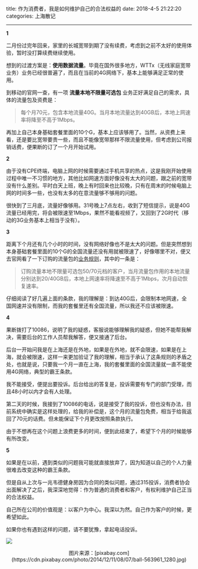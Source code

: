 title: 作为消费者，我是如何维护自己的合法权益的
date: 2018-4-5 21:22:20
categories: 上海散记

---

**1**

二月份过完年回来，家里的长城宽带到期了没有续费，考虑到之前不太好的使用体验，暂时没打算续费继续使用。

<!--more-->


想到的过渡方案是：**使用数据流量**。毕竟在国外很多地方，WTTx（无线家庭宽带业务）业务已经很普遍了，而且在当前的4G网络下，基本上能够满足正常的使用。

到移动的官网一查，有一项 **流量本地不限量可选包** 业务正好满足自己的需求，具体的流量包及资费是：

> 每个月70元，包含本地流量40G。当月本地流量达到40GB后，本地上网速率将降至不高于1Mbps。

再加上自己本身基础套餐里面的10个G，基本上应该够用了。当然，从资费上来看，还是要比宽带要贵一些，而且不能像宽带那样不限流量使用，但考虑到公司报销话费，便果断的订了一个月开始试用。

**2**

由于没有CPE终端，电脑上网的时候需要通过手机共享的热点，这是我刚开始使用过程中唯一不习惯的地方，其他比如网速方面好像没有太大的问题，跟之前的宽带没有什么差别。平时白天上班，晚上有时回来也比较晚，只有在周末的时候电脑上网的时间多一些，也没有太多的在意流量够不够用的问题。

很快到了三月底，流量好像够用。31号晚上7点左右，收到了短信提示，说是40G流量已经用完，将会被限速至1Mbps，果然不能看视频了，又回到了2G时代（移动的3G业务基本上相当于没有）。

**3**

距离下个月还有几个小时的时间，没有网络好像也不是太大的问题。但是突然想到本身基础套餐里面的10个G的全国流量还没有用就被限速了，好像哪里不对，便又去官网看了一下订购的流量包的[业务规则](http://www.sh.10086.cn/sh/wsyyt/17102300.jsp)，其中的一条是：

> 订购流量本地不限量可选包50/70元档的客户，当月流量包作用的本地流量分别达到20/40GB后，本地上网速率将降速至不高于1Mbps，次月自动恢复速率。

仔细阅读了好几遍上面的条款，我的理解是：到达40G后，会限制本地网速，全国网速并没有限制，而我的套餐里还有全国流量，所以我还不应该被限速。

**4**

果断拨打了10086，说明了我的疑惑，客服说能够理解我的疑惑，但她不能帮我解决，需要后台的工作人员帮我解答，便又接通了后台。

后台一开始问我是在上海还是在外地，如果是在外地，就不会限速，如果是在上海，就会被限速，这样一来更加验证了我的理解，相当于承认了这条规则的矛盾之处，也就是说，只要我一个月一直在上海，我的套餐里面的全国流量就一直不能使用4G网络，典型的霸王条款。

我不能接受，便提出要投诉。后台给出的答复是，投诉需要有专门的部门受理，而且48小时以内才会有人处理。

第二天的时候，我接到了10086的电话，说是接受了我的投诉，但也没有办法，目前系统中确实是这样处理的，给我的补偿是，这个月的流量包免费，相当于给我返回了70元的话费。但未能保证下个月更改按照条款执行。

由于不想再在这个问题上浪费更多的时间，便到此结束了，希望下个月的时候能够有所改变。

**5**

如果是在以前，遇到类似的问题我可能就直接放弃了，因为知道以自己的个人力量很难去改变这种的霸王条款。

但是自从上次与一兆韦德健身房因为合同的类似问题，通过315投诉，消费者协会出面解决了之后，我深深地觉得：作为普通的消费者和客户，有权利维护自己正当的合法权益。

自己所在公司的价值观是：以客户为中心。我深以为然。自己作为客户的时候，更希望如此。

如果你也有遇到这样的问题，请不要犹豫，拿起电话投诉。

![](https://cdn.pixabay.com/photo/2014/12/11/08/07/ball-563961_1280.jpg)

<center> 图片来源：[pixabay.com](https://cdn.pixabay.com/photo/2014/12/11/08/07/ball-563961_1280.jpg)</center>